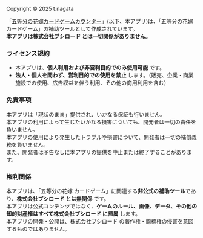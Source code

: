 Copyright &copy; 2025 t.nagata

「[五等分の花嫁カードゲームカウンター](https://gh-nagata.github.io/5hanayome-cardgame-counter/)」(以下、本アプリ)は、「五等分の花嫁 カードゲーム」の補助ツールとして作成されています。  
**本アプリは株式会社ブシロード とは一切関係がありません。**

### ライセンス規約
- 本アプリは、**個人利用および非営利目的でのみ使用可能** です。
- **法人・個人を問わず、営利目的での使用を禁止** します。（販売、企業・商業施設での使用、広告収益を伴う利用、その他の商用利用を含む）

### 免責事項
本アプリは「現状のまま」提供され、いかなる保証も行いません。  
本アプリの利用によって生じたいかなる損害についても、開発者は一切の責任を負いません。  
本アプリの使用により発生したトラブルや損害について、開発者は一切の補償義務を負いません。  
また、開発者は予告なしに本アプリの提供を中止または終了することがあります。

### 権利関係
本アプリは、「五等分の花嫁 カードゲーム」に関連する**非公式の補助ツール**であり、**株式会社ブシロード とは無関係** です。  
本アプリは公式コンテンツではなく、**ゲームのルール、画像、データ、その他の知的財産権はすべて株式会社ブシロード に帰属** します。  
本アプリの開発・公開は、株式会社ブシロード の著作権・商標権の侵害を意図するものではありません。
